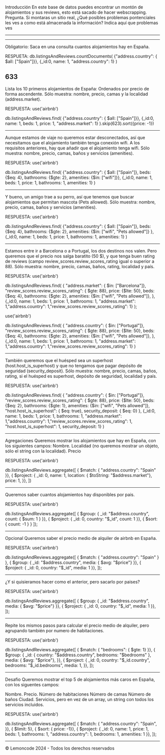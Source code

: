 Introducción
En este base de datos puedes encontrar un montón de alojamientos y sus reviews, esto está sacado de hacer webscrapping.
Pregunta. Si montaras un sitio real, ¿Qué posibles problemas pontenciales les ves a como está almacenada la información?
Indica aquí que problemas ves

---------------------------
--------------------------

Obligatorio:
Saca en una consulta cuantos alojamientos hay en España.

RESPUETA: 
db.listingsAndReviews.countDocuments(
    {"address.country": { $all: ["Spain"]}},
    {_id:0, name: 1, "address.country": 1}
)

633
--------------------------

Lista los 10 primeros alojamientos de España:
Ordenados por precio de forma ascendente.
Sólo muestra: nombre, precio, camas y la localidad (address.market).

RESPUESTA:
use('airbnb')

db.listingsAndReviews.find(
    {"address.country": { $all: ["Spain"]}},
    {_id:0, name: 1, beds: 1, price: 1, "address.market": 1}
).skip(623).sort({price: -1})

-----------------------------

Aunque estamos de viaje no queremos estar desconectados, así que necesitamos que el alojamiento también tenga conexión wifi. A los requisitos anteriores, hay que añadir que el alojamiento tenga wifi.
Sólo muestra: nombre, precio, camas, baños y servicios (amenities).

RESPUESTA: 
use('airbnb')

db.listingsAndReviews.find(
    {"address.country": { $all: ["Spain"]}, beds: {$eq: 4}, bathrooms: {$gte: 2}, amenities: {$in: ["wifi"]}},
    {_id:0, name: 1, beds: 1, price: 1, bathrooms: 1, amenities: 1}
)

-----------------------------

Y bueno, un amigo trae a su perro, así que tenemos que buscar alojamientos que permitan mascota (Pets allowed).
Sólo muestra: nombre, precio, camas, baños y servicios (amenities).

RESPUESTA:
use('airbnb')

db.listingsAndReviews.find(
    {"address.country": { $all: ["Spain"]},
    beds: {$eq: 4}, 
    bathrooms: {$gte: 2}, 
    amenities: {$in: ["wifi", "Pets allowed"]}
    },
    {_id:0, name: 1, beds: 1, price: 1, bathrooms: 1, amenities: 1}
)

-------------------------------

Estamos entre ir a Barcelona o a Portugal, los dos destinos nos valen. Pero queremos que el precio nos salga baratito (50 $), y que tenga buen rating de reviews (campo review_scores.review_scores_rating igual o superior a 88).
Sólo muestra: nombre, precio, camas, baños, rating, localidad y país.

RESPUESTA:
use('airbnb')

db.listingsAndReviews.find(
    {
        "address.market": { $in: ["Barcelona"]},
        "review_scores.review_scores_rating": { $gte: 88},
        price: {$lte: 50},
        beds: {$eq: 4}, 
        bathrooms: {$gte: 2}, 
        amenities: {$in: ["wifi", "Pets allowed"]},
    },
    {_id:0, name: 1, beds: 1, price: 1, bathrooms: 1, "address.market": 1,"address.country": 1,"review_scores.review_scores_rating": 1}
);

use('airbnb')

db.listingsAndReviews.find(
    {
        "address.country": { $in: ["Portugal"]},
        "review_scores.review_scores_rating": { $gte: 88},
        price: {$lte: 50},
        beds: {$eq: 4}, 
        bathrooms: {$gte: 2}, 
        amenities: {$in: ["wifi", "Pets allowed"]},
    },
    {_id:0, name: 1, beds: 1, price: 1, bathrooms: 1, "address.market": 1,"address.country": 1,"review_scores.review_scores_rating": 1}
)

--------------------------------

También queremos que el huésped sea un superhost (host.host_is_superhost) y que no tengamos que pagar depósito de seguridad (security_deposit).
Sólo muestra: nombre, precio, camas, baños, rating, si el huésped es superhost, depósito de seguridad, localidad y país.

RESPUESTA:
use('airbnb')

db.listingsAndReviews.find(
    {
        "address.country": { $in: ["Portugal"]},
        "review_scores.review_scores_rating": { $gte: 88},
        price: {$lte: 50},
        beds: {$eq: 2}, 
        bathrooms: {$gte: 1}, 
        amenities: {$in: ["wifi", "Pets allowed"]},
        "host.host_is_superhost": { $eq: true},
        security_deposit: { $eq: 0}
    },
    {_id:0, name: 1, beds: 1, price: 1, bathrooms: 1, "address.market": 1,"address.country": 1,"review_scores.review_scores_rating": 1, "host.host_is_superhost": 1, security_deposit: 1}
)

-------------------------------

Agregaciones
Queremos mostrar los alojamientos que hay en España, con los siguientes campos:
Nombre.
Localidad (no queremos mostrar un objeto, sólo el string con la localidad).
Precio

RESPUESTA:
use('airbnb')

db.listingsAndReviews.aggregate([
    { $match: {
        "address.country": "Spain"
    }},
    { $project: {
        _id: 0,
        name: 1,
        location: { $toString: "$address.market"},
        price: 1,
    }},
])

----------------------------------

Queremos saber cuantos alojamientos hay disponibles por pais.

RESPUESTA:
use('airbnb')

db.listingsAndReviews.aggregate([
    { $group: {
        _id: "$address.country",
        count: { $sum: 1 }
    }},
    { $project: {
        _id: 0,
        country: "$_id",
        count: 1
    }},
    { $sort: { count: -1 } }
]);

----------------------------------

Opcional
Queremos saber el precio medio de alquiler de airbnb en España.

RESPUESTA:
use('airbnb')

db.listingsAndReviews.aggregate([
    { $match: {
        "address.country": "Spain"
    }
},
{ $group: {
    _id: "$address.country",
    media: { $avg: "$price"}
}},
{ $project: {
    _id: 0,
    country: "$_id",
    media: 1
    }},
]);

----------------------------------

¿Y si quisieramos hacer como el anterior, pero sacarlo por paises?

RESPUESTA:
use('airbnb')

db.listingsAndReviews.aggregate([
{ $group: {
    _id: "$address.country",
    media: { $avg: "$price"}
}},
{ $project: {
    _id: 0,
    country: "$_id",
    media: 1
    }},
]);

----------------------------------

Repite los mismos pasos para calcular el precio medio de alquiler, pero agrupando también por numero de habitaciones.

RESPUESTA: 
use('airbnb')

db.listingsAndReviews.aggregate([
    { $match: {
        "bedrooms": { $gte: 1}
    }},
{ $group: {
    _id: { 
        country: "$address.country", 
        bedrooms: "$bedrooms"
    },
    media: { $avg: "$price"},
}},
{ $project: {
    _id: 0,
    country: "$_id.country",
    bedrooms: "$_id.bedrooms",
    media: 1,
    }},
]);

----------------------------------

Desafio
Queremos mostrar el top 5 de alojamientos más caros en España, con los siguentes campos:

Nombre.
Precio.
Número de habitaciones
Número de camas
Número de baños
Ciudad.
Servicios, pero en vez de un array, un string con todos los servicios incluidos.

RESPUESTA:
use('airbnb')

db.listingsAndReviews.aggregate([
    { $match: {
        "address.country": "Spain", 
    }},
{ $limit: 5},
{ $sort: { price: -1}},
{ $project: {
    _id: 0,
    name: 1,
    price: 1,
    beds: 1,
    bathrooms: 1,
    "address.country": 1,
    bedrooms: 1,
    amenities: 1
    }},
]);

-------------------------------


© Lemoncode 2024 - Todos los derechos reservados